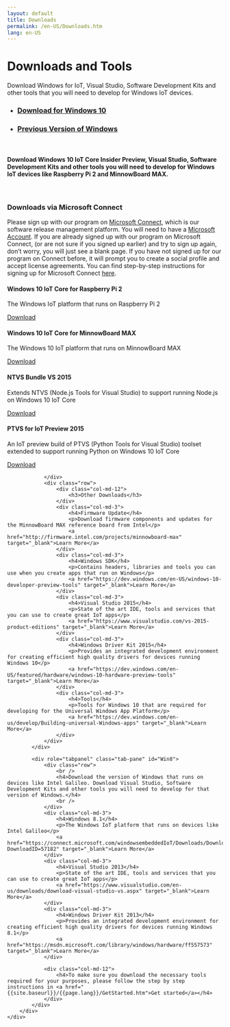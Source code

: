```yaml
---
layout: default
title: Downloads
permalink: /en-US/Downloads.htm
lang: en-US
---
```


<div class="row section-heading">
    <div class="col-md-6">
        <h1>Downloads and Tools</h1>
        <p>Download Windows for IoT, Visual Studio, Software Development Kits and other tools that you will need to develop for Windows IoT devices.</p>
    </div>
    <div class="col-md-6">
        <div class="downloads-image"></div>
    </div>
</div>
<div class="row section-heading">
    <div role="tabpanel">
        <ul class="nav nav-tabs" role="tablist">
            <li role="presentation" class="active"><a href="#Win10" aria-controls="Win10" role="tab" data-toggle="tab"><h3>Download for Windows 10</h3></a></li>
            <li role="presentation"><a href="#Win8" aria-controls="Win8" role="tab" data-toggle="tab"><h3>Previous Version of Windows</h3></a></li>
        </ul>
        <div class="tab-content">
            <div role="tabpanel" class="tab-pane active" id="Win10">
                <div class="row">
                    <br />
                    <h4>Download Windows 10 IoT Core Insider Preview, Visual Studio, Software Development Kits and other tools you will need to develop for Windows IoT devices like Raspberry Pi 2 and MinnowBoard MAX.</h4>
                    <br />
                </div>
                <div class="row downloads-background">
                    <div class="col-md-12">
                        <h3>Downloads via Microsoft Connect</h3>
                        <p>Please sign up with our program on <a href="https://connect.microsoft.com/windowsembeddediot/SelfNomination.aspx?ProgramID=8558" target="_blank">Microsoft Connect</a>,
                            which is our software release management platform. You will need to have a <a href="http://www.microsoft.com/en-us/account/default.aspx" target="_blank">Microsoft Account</a>. If you are already signed up with our program on Microsoft Connect,
                            (or are not sure if you signed up earlier) and try to sign up again, don’t worry, you will just see a blank page. If you have not signed up for our program on Connect before,
                            it will prompt you to create a social profile and accept license agreements. You can find step-by-step instructions for signing up for Microsoft Connect
                            <a href="http://ms-iot.github.io/content/SigninMSConnect.htm" target="_blank">here</a>.
                        </p>
                    </div>
                    <div class="col-md-3">
                        <h4>Windows 10 IoT Core for Raspberry Pi 2</h4>
                        <p>The Windows IoT platform that runs on Raspberry Pi 2</p>
                        <a href="http://connect.microsoft.com/windowsembeddedIoT/Downloads/DownloadDetails.aspx?DownloadID=57782" target="_blank">Download</a>
                    </div>
                    <div class="col-md-3">
                        <h4>Windows 10 IoT Core for MinnowBoard MAX</h4>
                        <p>The Windows 10 IoT platform that runs on MinnowBoard MAX</p>
                        <a href="http://connect.microsoft.com/windowsembeddedIoT/Downloads/DownloadDetails.aspx?DownloadID=57783" target="_blank">Download</a>
                    </div>
                    <div class="col-md-3">
                        <h4>NTVS Bundle VS 2015</h4>
                        <p>Extends NTVS (Node.js Tools for Visual Studio) to support running Node.js on Windows 10 IoT Core</p>
                        <a href="https://github.com/ms-iot/ntvsiot/releases" target="_blank">Download</a>
                    </div>
                    <div class="col-md-3">
                        <h4>PTVS for IoT Preview 2015</h4>
                        <p>An IoT preview build of PTVS (Python Tools for Visual Studio) toolset extended to support running Python on Windows 10 IoT Core</p>
                        <a href="http://connect.microsoft.com/windowsembeddedIoT/Downloads/DownloadDetails.aspx?DownloadID=57795" target="_blank">Download</a>
                    </div>

                </div>
                <div class="row">
                    <div class="col-md-12">
                        <h3>Other Downloads</h3>
                    </div>
                    <div class="col-md-3">
                        <h4>Firmware Update</h4>
                        <p>Download firmware components and updates for the MinnowBoard MAX reference board from Intel</p>
                        <a href="http://firmware.intel.com/projects/minnowboard-max" target="_blank">Learn More</a>
                    </div>
                    <div class="col-md-3">
                        <h4>Windows SDK</h4>
                        <p>Contains headers, libraries and tools you can use when you create apps that run on Windows</p>
                        <a href="https://dev.windows.com/en-US/windows-10-developer-preview-tools" target="_blank">Learn More</a>
                    </div>
                    <div class="col-md-3">
                        <h4>Visual Studio 2015</h4>
                        <p>State of the art IDE, tools and services that you can use to create great IoT apps</p>
                        <a href="https://www.visualstudio.com/vs-2015-product-editions" target="_blank">Learn More</a>
                    </div>
                    <div class="col-md-3">
                        <h4>Windows Driver Kit 2015</h4>
                        <p>Provides an integrated development environment for creating efficient high quality drivers for devices running Windows 10</p>
                        <a href="https://dev.windows.com/en-US/featured/hardware/windows-10-hardware-preview-tools" target="_blank">Learn More</a>
                    </div>
                    <div class="col-md-3">
                        <h4>Tools</h4>
                        <p>Tools for Windows 10 that are required for developing for the Universal Windows App Platform</p>
                        <a href="https://dev.windows.com/en-us/develop/Building-universal-Windows-apps" target="_blank">Learn More</a>
                    </div>
                </div>
            </div>

            <div role="tabpanel" class="tab-pane" id="Win8">
                <div class="row">
                    <br />
                    <h4>Download the version of Windows that runs on devices like Intel Galileo. Download Visual Studio, Software Development Kits and other tools you will need to develop for that version of Windows.</h4>
                    <br />
                </div>
                <div class="col-md-3">
                    <h4>Windows 8.1</h4>
                    <p>The Windows IoT platform that runs on devices like Intel Galileo</p>
                    <a href="https://connect.microsoft.com/windowsembeddedIoT/Downloads/DownloadDetails.aspx?DownloadID=57182" target="_blank">Learn More</a>
                </div>
                <div class="col-md-3">
                    <h4>Visual Studio 2013</h4>
                    <p>State of the art IDE, tools and services that you can use to create great IoT apps</p>
                    <a href="https://www.visualstudio.com/en-us/downloads/download-visual-studio-vs.aspx" target="_blank">Learn More</a>
                </div>
                <div class="col-md-3">
                    <h4>Windows Driver Kit 2013</h4>
                    <p>Provides an integrated development environment for creating efficient high quality drivers for devices running Windows 8.1</p>
                    <a href="https://msdn.microsoft.com/library/windows/hardware/ff557573" target="_blank">Learn More</a>
                </div>

                <div class="col-md-12">
                    <h4>To make sure you download the necessary tools required for your purposes, please follow the step by step instructions in <a href="{{site.baseurl}}/{{page.lang}}/GetStarted.htm">Get started</a></h4>
                </div>
            </div>
        </div>
    </div>
</div>
